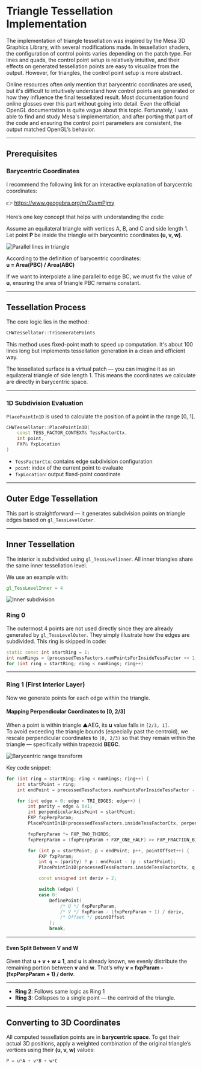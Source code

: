 # Triangle Tessellation Implementation

The implementation of triangle tessellation was inspired by the Mesa 3D Graphics Library, with several modifications made. In tessellation shaders, the configuration of control points varies depending on the patch type. For lines and quads, the control point setup is relatively intuitive, and their effects on generated tessellation points are easy to visualize from the output. However, for triangles, the control point setup is more abstract.

Online resources often only mention that barycentric coordinates are used, but it's difficult to intuitively understand how control points are generated or how they influence the final tessellated result. Most documentation found online glosses over this part without going into detail. Even the official OpenGL documentation is quite vague about this topic. Fortunately, I was able to find and study Mesa's implementation, and after porting that part of the code and ensuring the control point parameters are consistent, the output matched OpenGL’s behavior.

---

## Prerequisites

### Barycentric Coordinates

I recommend the following link for an interactive explanation of barycentric coordinates:

👉 https://www.geogebra.org/m/ZuvmPjmy

Here’s one key concept that helps with understanding the code:

Assume an equilateral triangle with vertices A, B, and C and side length 1. Let point **P** be inside the triangle with barycentric coordinates **(u, v, w)**.

![Parallel lines in triangle](image-1.png)

According to the definition of barycentric coordinates:  
**u = Area(PBC) / Area(ABC)**

If we want to interpolate a line parallel to edge BC, we must fix the value of **u**, ensuring the area of triangle PBC remains constant.

---

## Tessellation Process

The core logic lies in the method:

```cpp
CHWTessellator::TriGeneratePoints
```

This method uses fixed-point math to speed up computation. It's about 100 lines long but implements tessellation generation in a clean and efficient way.

The tessellated surface is a virtual patch — you can imagine it as an equilateral triangle of side length 1. This means the coordinates we calculate are directly in barycentric space.

---

### 1D Subdivision Evaluation

`PlacePointIn1D` is used to calculate the position of a point in the range [0, 1].

```cpp
CHWTessellator::PlacePointIn1D(
    const TESS_FACTOR_CONTEXT& TessFactorCtx,
    int point,
    FXP& fxpLocation
)
```

- `TessFactorCtx`: contains edge subdivision configuration
- `point`: index of the current point to evaluate
- `fxpLocation`: output fixed-point coordinate

---

## Outer Edge Tessellation

This part is straightforward — it generates subdivision points on triangle edges based on `gl_TessLevelOuter`.

---

## Inner Tessellation

The interior is subdivided using `gl_TessLevelInner`. All inner triangles share the same inner tessellation level.

We use an example with:

```glsl
gl_TessLevelInner = 4
```

![Inner subdivision](image.png)

### Ring 0

The outermost 4 points are not used directly since they are already generated by `gl_TessLevelOuter`. They simply illustrate how the edges are subdivided. This ring is skipped in code:

```cpp
static const int startRing = 1;
int numRings = (processedTessFactors.numPointsForInsideTessFactor >> 1);
for (int ring = startRing; ring < numRings; ring++)
```

---

### Ring 1 (First Interior Layer)

Now we generate points for each edge within the triangle.

#### Mapping Perpendicular Coordinates to [0, 2/3]

When a point is within triangle ▲AEG, its **u** value falls in `[2/3, 1]`.  
To avoid exceeding the triangle bounds (especially past the centroid), we rescale perpendicular coordinates to `[0, 2/3)` so that they remain within the triangle — specifically within trapezoid **BEGC**.

![Barycentric range transform](image-2.png)

Key code snippet:

```cpp
for (int ring = startRing; ring < numRings; ring++) {
    int startPoint = ring;
    int endPoint = processedTessFactors.numPointsForInsideTessFactor - 1 - startPoint;

    for (int edge = 0; edge < TRI_EDGES; edge++) {
        int parity = edge & 0x1;
        int perpendicularAxisPoint = startPoint;
        FXP fxpPerpParam;
        PlacePointIn1D(processedTessFactors.insideTessFactorCtx, perpendicularAxisPoint, fxpPerpParam);

        fxpPerpParam *= FXP_TWO_THIRDS;
        fxpPerpParam = (fxpPerpParam + FXP_ONE_HALF) >> FXP_FRACTION_BITS;

        for (int p = startPoint; p < endPoint; p++, pointOffset++) {
            FXP fxpParam;
            int q = (parity) ? p : endPoint - (p - startPoint);
            PlacePointIn1D(processedTessFactors.insideTessFactorCtx, q, fxpParam);

            const unsigned int deriv = 2;

            switch (edge) {
            case 0:
                DefinePoint(
                    /* U */ fxpPerpParam,
                    /* V */ fxpParam - (fxpPerpParam + 1) / deriv,
                    /* Offset */ pointOffset
                );
                break;
```

---

#### Even Split Between V and W

Given that **u + v + w = 1**, and **u** is already known, we evenly distribute the remaining portion between **v** and **w**. That’s why **v = fxpParam - (fxpPerpParam + 1) / deriv**.

---

- **Ring 2**: Follows same logic as Ring 1
- **Ring 3**: Collapses to a single point — the centroid of the triangle.

---

## Converting to 3D Coordinates

All computed tessellation points are in **barycentric space**. To get their actual 3D positions, apply a weighted combination of the original triangle’s vertices using their **(u, v, w)** values:

```cpp
P = u*A + v*B + w*C
```